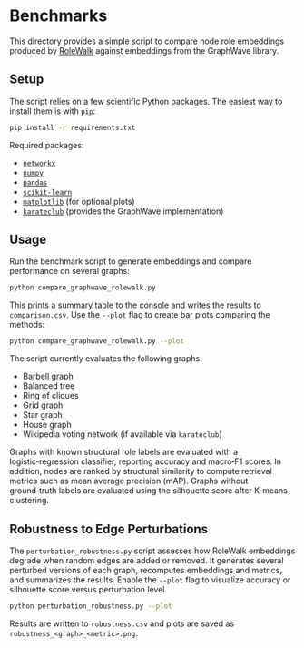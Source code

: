 # Benchmarks

This directory provides a simple script to compare node role embeddings
produced by [RoleWalk](../rolewalk.py) against embeddings from the
GraphWave library.

## Setup

The script relies on a few scientific Python packages.  The easiest way
to install them is with `pip`:

```bash
pip install -r requirements.txt
```

Required packages:

- [`networkx`](https://networkx.org/)
- [`numpy`](https://numpy.org/)
- [`pandas`](https://pandas.pydata.org/)
- [`scikit-learn`](https://scikit-learn.org/)
- [`matplotlib`](https://matplotlib.org/) (for optional plots)
- [`karateclub`](https://karateclub.readthedocs.io/) (provides the GraphWave implementation)

## Usage

Run the benchmark script to generate embeddings and compare performance
on several graphs:

```bash
python compare_graphwave_rolewalk.py
```

This prints a summary table to the console and writes the results to
`comparison.csv`.  Use the `--plot` flag to create bar plots comparing
the methods:

```bash
python compare_graphwave_rolewalk.py --plot
```

The script currently evaluates the following graphs:

- Barbell graph
- Balanced tree
- Ring of cliques
- Grid graph
- Star graph
- House graph
- Wikipedia voting network (if available via `karateclub`)

Graphs with known structural role labels are evaluated with a
logistic‑regression classifier, reporting accuracy and macro‑F1 scores.
In addition, nodes are ranked by structural similarity to compute
retrieval metrics such as mean average precision (mAP).
Graphs without ground‑truth labels are evaluated using the silhouette
score after K‑means clustering.

## Robustness to Edge Perturbations

The `perturbation_robustness.py` script assesses how RoleWalk embeddings
degrade when random edges are added or removed. It generates several
perturbed versions of each graph, recomputes embeddings and metrics, and
summarizes the results. Enable the `--plot` flag to visualize accuracy or
silhouette score versus perturbation level.

```bash
python perturbation_robustness.py --plot
```

Results are written to `robustness.csv` and plots are saved as
`robustness_<graph>_<metric>.png`.
